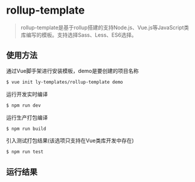 # rollup-template

> rollup-template是基于rollup搭建的支持Node.js、Vue.js等JavaScript类库编写的模板。支持选择Sass、Less、ES6选择。

## 使用方法

通过Vue脚手架进行安装模板，demo是要创建的项目名称

```bash
$ vue init ly-templates/rollup-template demo
```

运行开发实时编译
```js
$ npm run dev
```

运行生产打包编译
```js
$ npm run build
```

引入测试打包结果(该选项只支持在Vue类库开发中存在)
```js
$ npm run test
```
## 运行结果





